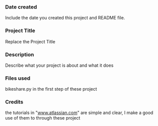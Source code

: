 ### Date created
Include the date you created this project and README file.

### Project Title
Replace the Project Title

### Description
Describe what your project is about and what it does

### Files used
bikeshare.py in the first step of these project

### Credits
the tutorials in "www.atlassian.com" are simple and clear, I make a good use of them to through these project
